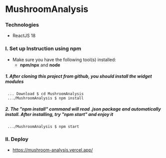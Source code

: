 # MushroomAnalysis

### Technologies 
* ReactJS 18 

### I. Set up Instruction using npm 
* Make sure you have the following tool(s) installed: 
  * **npm/npx** and **node**
  
##### 1. After cloning this project from github, you should install the widget modules
```
 ... Download $ cd MushroomAnalysis
 .../MushroomAnalysis $ npm install
```

##### 2. The "npm install" command will read .json package and automatically install. After installing, try "npm start" and enjoy it
```
 .../MushroomAnalysis $ npm start 
```
### II. Deploy
* https://mushroom-analysis.vercel.app/
